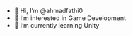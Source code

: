 - 👋 Hi, I’m @ahmadfathi0
- 👀 I’m interested in Game Development 
- 🌱 I’m currently learning Unity


<!---
ahmadfathi0/ahmadfathi0 is a ✨ special ✨ repository because its `README.md` (this file) appears on your GitHub profile.
You can click the Preview link to take a look at your changes.
--->
